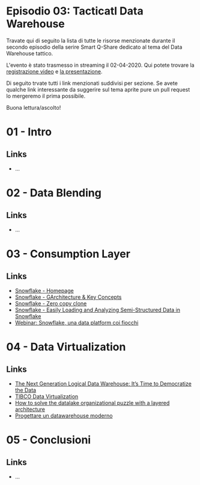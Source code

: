 # Episodio 03: Tacticatl Data Warehouse

Travate qui di seguito la lista di tutte le risorse menzionate durante il secondo episodio della serire Smart Q-Share dedicato al tema del Data Warehouse tattico.

L'evento è stato trasmesso in streaming il 02-04-2020. Qui potete trovare la [registrazione video](TODO) e [la presentazione](TODO).

Di seguito trvate tutti i link menzionati suddivisi per sezione. Se avete qualche link interessante da suggerire sul tema aprite pure un pull request lo mergeremo il prima possibile.

Buona lettura/ascolto!


# 01 - Intro

## Links
- ...

# 02 - Data Blending

## Links
- ...


# 03 - Consumption Layer

## Links
- [Snowflake - Homepage](https://www.snowflake.com/)
- [Snowflake - GArchitecture & Key Concepts](https://www.youtube.com/watch?v=dZlBCLLL7UA)
- [Snowflake - Zero copy clone](https://www.youtube.com/watch?v=yQIMmXg7Seg)
- [Snowflake - Easily Loading and Analyzing Semi-Structured Data in Snowflake](https://www.youtube.com/watch?v=H0sbMDqdYQ8&list=PL4IM5KTx_T7hBvbHgLKEqWp75CumkicJI&index=2)
- [Webinar: Snowflake, una data platform coi fiocchi](https://www.snowflake.com/webinar/webinar-snowflake-una-data-platform-coi-fiocchi/)

# 04 - Data Virtualization

## Links
- [The Next Generation Logical Data Warehouse: It’s Time to Democratize the Data](https://www.dataversity.net/next-generation-logical-data-warehouse-time-democratize-data)
- [TIBCO Data Virtualization](https://www.tibco.com/products/data-virtualization)
- [How to solve the datalake organizational puzzle with a layered architecture](https://medium.com/quantyca/how-to-solve-the-datalake-organizational-puzzle-with-a-layered-architecture-e267d645c81e)
- [Progettare un datawarehouse moderno](https://medium.com/quantyca/progettare-un-datawarehouse-moderno-24e35e973860)

# 05 - Conclusioni

## Links
- ...
